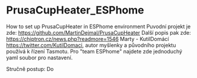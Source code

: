 # PrusaCupHeater_ESPhome
How to set up PrusaCupHeater in ESPhome environment 
Puvodní projekt je zde: https://github.com/MartinDejmal/PrusaCupHeater
Další popis pak zde: https://chiptron.cz/news.php?readmore=1546
Marty - KutilDomácí https://twitter.com/KutilDomaci, autor myšlenky a původního projektu používá k řízení Tasmotu.
Pro "team ESPhome" najdete zde jednoduchý yaml soubor pro nastavení.

Stručně postup:
Do 
